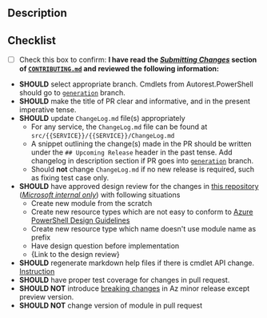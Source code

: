 <!-- DO NOT DELETE THIS TEMPLATE -->

## Description

<!-- Please add a brief description of the changes made in this PR -->

## Checklist

- [ ] Check this box to confirm: **I have read the [_Submitting Changes_](../blob/main/CONTRIBUTING.md#submitting-changes) section of [`CONTRIBUTING.md`](../blob/main/CONTRIBUTING.md) and reviewed the following information:**

* **SHOULD** select appropriate branch. Cmdlets from Autorest.PowerShell should go to [`generation`](https://github.com/Azure/azure-powershell/tree/generation) branch. 
* **SHOULD** make the title of PR clear and informative, and in the present imperative tense. 
* **SHOULD** update `ChangeLog.md` file(s) appropriately
    * For any service, the `ChangeLog.md` file can be found at `src/{{SERVICE}}/{{SERVICE}}/ChangeLog.md`
    * A snippet outlining the change(s) made in the PR should be written under the `## Upcoming Release` header in the past tense. Add changelog in description section if PR goes into [`generation`](https://github.com/Azure/azure-powershell/tree/generation) branch.
    * Should **not** change `ChangeLog.md` if no new release is required, such as fixing test case only.
* **SHOULD** have approved design review for the changes in [this repository](https://github.com/Azure/azure-powershell-cmdlet-review-pr) ([_Microsoft internal only_](../blob/main/CONTRIBUTING.md#onboarding)) with following situations
    * Create new module from the scratch
    * Create new resource types which are not easy to conform to [Azure PowerShell Design Guidelines](../blob/main/documentation/development-docs/design-guidelines)
    * Create new resource type which name doesn't use module name as prefix
    * Have design question before implementation
    * {Link to the design review}
* **SHOULD** regenerate markdown help files if there is cmdlet API change. [Instruction](../blob/main/documentation/development-docs/help-generation.md#updating-all-markdown-files-in-a-module)
* **SHOULD** have proper test coverage for changes in pull request.
* **SHOULD NOT** introduce [breaking changes](../blob/main/documentation/breaking-changes/breaking-changes-definition.md) in Az minor release except preview version.
* **SHOULD NOT** change version of module in pull request

